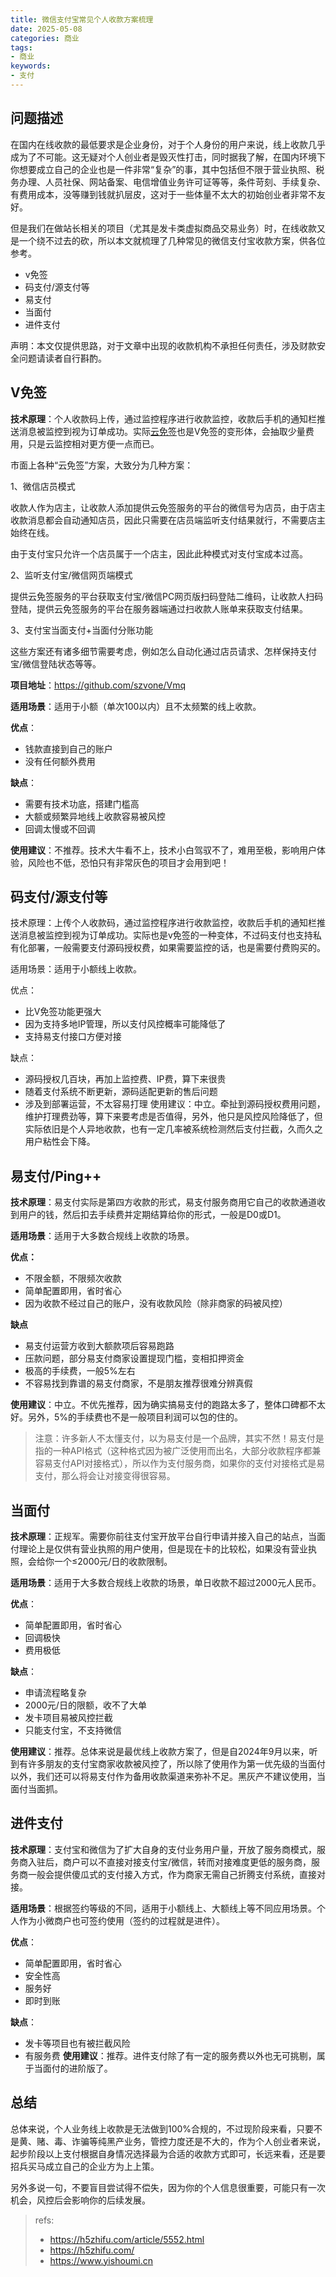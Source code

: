 ```yaml
---
title: 微信支付宝常见个人收款方案梳理
date: 2025-05-08
categories: 商业
tags: 
- 商业
keywords:
- 支付
---
```


## 问题描述

在国内在线收款的最低要求是企业身份，对于个人身份的用户来说，线上收款几乎成为了不可能。这无疑对个人创业者是毁灭性打击，同时据我了解，在国内环境下你想要成立自己的企业也是一件非常“复杂”的事，其中包括但不限于营业执照、税务办理、人员社保、网站备案、电信增值业务许可证等等，条件苛刻、手续复杂、有费用成本，没等赚到钱就扒层皮，这对于一些体量不太大的初始创业者非常不友好。

但是我们在做站长相关的项目（尤其是发卡类虚拟商品交易业务）时，在线收款又是一个绕不过去的砍，所以本文就梳理了几种常见的微信支付宝收款方案，供各位参考。

* v免签
* 码支付/源支付等
* 易支付
* 当面付
* 进件支付

声明：本文仅提供思路，对于文章中出现的收款机构不承担任何责任，涉及财款安全问题请读者自行斟酌。

## V免签

**技术原理**：个人收款码上传，通过监控程序进行收款监控，收款后手机的通知栏推送消息被监控到视为订单成功。实际[云免签](https://yunmianqian.com/)也是V免签的变形体，会抽取少量费用，只是云监控相对更方便一点而已。

市面上各种“云免签”方案，大致分为几种方案：

1、微信店员模式

收款人作为店主，让收款人添加提供云免签服务的平台的微信号为店员，由于店主收款消息都会自动通知店员，因此只需要在店员端监听支付结果就行，不需要店主始终在线。

由于支付宝只允许一个店员属于一个店主，因此此种模式对支付宝成本过高。

2、监听支付宝/微信网页端模式

提供云免签服务的平台获取支付宝/微信PC网页版扫码登陆二维码，让收款人扫码登陆，提供云免签服务的平台在服务器端通过扫收款人账单来获取支付结果。

3、支付宝当面支付+当面付分账功能

这些方案还有诸多细节需要考虑，例如怎么自动化通过店员请求、怎样保持支付宝/微信登陆状态等等。

**项目地址**：https://github.com/szvone/Vmq

**适用场景**：适用于小额（单次100以内）且不太频繁的线上收款。

**优点**：
* 钱款直接到自己的账户
* 没有任何额外费用

**缺点**：
* 需要有技术功底，搭建门槛高
* 大额或频繁异地线上收款容易被风控
* 回调太慢或不回调

**使用建议**：不推荐。技术大牛看不上，技术小白驾驭不了，难用至极，影响用户体验，风险也不低，恐怕只有非常灰色的项目才会用到吧！

## 码支付/源支付等

技术原理：上传个人收款码，通过监控程序进行收款监控，收款后手机的通知栏推送消息被监控到视为订单成功。实际也是v免签的一种变体，不过码支付也支持私有化部署，一般需要支付源码授权费，如果需要监控的话，也是需要付费购买的。

适用场景：适用于小额线上收款。

优点：
* 比V免签功能更强大
* 因为支持多地IP管理，所以支付风控概率可能降低了
* 支持易支付接口方便对接

缺点：
* 源码授权几百块，再加上监控费、IP费，算下来很贵
* 随着支付系统不断更新，源码适配更新的售后问题
* 涉及到部署运营，不太容易打理
使用建议：中立。牵扯到源码授权费用问题，维护打理费劲等，算下来要考虑是否值得，另外，他只是风控风险降低了，但实际依旧是个人异地收款，也有一定几率被系统检测然后支付拦截，久而久之用户粘性会下降。

## 易支付/Ping++

**技术原理**：易支付实际是第四方收款的形式，易支付服务商用它自己的收款通道收到用户的钱，然后扣去手续费并定期结算给你的形式，一般是D0或D1。

**适用场景**：适用于大多数合规线上收款的场景。

**优点：**
* 不限金额，不限频次收款
* 简单配置即用，省时省心
* 因为收款不经过自己的账户，没有收款风险（除非商家的码被风控）

**缺点**
* 易支付运营方收到大额款项后容易跑路
* 压款问题，部分易支付商家设置提现门槛，变相扣押资金
* 极高的手续费，一般5%左右
* 不容易找到靠谱的易支付商家，不是朋友推荐很难分辨真假

**使用建议**：中立。不优先推荐，因为确实搞易支付的跑路太多了，整体口碑都不太好。另外，5%的手续费也不是一般项目利润可以包的住的。

> 注意：许多新人不太懂支付，以为易支付是一个品牌，其实不然！易支付是指的一种API格式（这种格式因为被广泛使用而出名，大部分收款程序都兼容易支付API对接格式），所以作为支付服务商，如果你的支付对接格式是易支付，那么将会让对接变得很容易。

## 当面付
**技术原理**：正规军。需要你前往支付宝开放平台自行申请并接入自己的站点，当面付理论上是仅供有营业执照的用户使用，但是现在卡的比较松，如果没有营业执照，会给你一个≤2000元/日的收款限制。

**适用场景**：适用于大多数合规线上收款的场景，单日收款不超过2000元人民币。

**优点**：
* 简单配置即用，省时省心
* 回调极快
* 费用极低

**缺点**：
* 申请流程略复杂
* 2000元/日的限额，收不了大单
* 发卡项目易被风控拦截
* 只能支付宝，不支持微信

**使用建议**：推荐。总体来说是最优线上收款方案了，但是自2024年9月以来，听到有许多朋友的支付宝商家收款被风控了，所以除了使用作为第一优先级的当面付以外，我们还可以将易支付作为备用收款渠道来弥补不足。黑灰产不建议使用，当面付当面抓。

## 进件支付
**技术原理**：支付宝和微信为了扩大自身的支付业务用户量，开放了服务商模式，服务商入驻后，商户可以不直接对接支付宝/微信，转而对接难度更低的服务商，服务商一般会提供傻瓜式的支付接入方式，作为商家无需自己折腾支付系统，直接对接。

**适用场景**：根据签约等级的不同，适用于小额线上、大额线上等不同应用场景。个人作为小微商户也可签约使用（签约的过程就是进件）。

**优点**：
* 简单配置即用，省时省心
* 安全性高
* 服务好
* 即时到账

**缺点**：
* 发卡等项目也有被拦截风险
* 有服务费
**使用建议**：推荐。进件支付除了有一定的服务费以外也无可挑剔，属于当面付的进阶版了。

## 总结

总体来说，个人业务线上收款是无法做到100%合规的，不过现阶段来看，只要不是黄、赌、毒、诈骗等纯黑产业务，管控力度还是不大的，作为个人创业者来说，起步阶段以上支付根据自身情况选择最为合适的收款方式即可，长远来看，还是要招兵买马成立自己的企业方为上上策。

另外多说一句，不要盲目尝试得不偿失，因为你的个人信息很重要，可能只有一次机会，风控后会影响你的后续发展。

> refs:
> * https://h5zhifu.com/article/5552.html
> * https://h5zhifu.com/
> * https://www.yishoumi.cn
